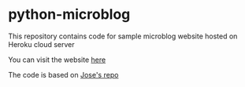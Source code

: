 # python-microblog
This repository contains code for sample microblog website hosted on Heroku cloud server 

You can visit the website [here](https://chatchanan-microblog-app.herokuapp.com/)

The code is based on [Jose's repo](https://github.com/tecladocode/flask-microblog)
